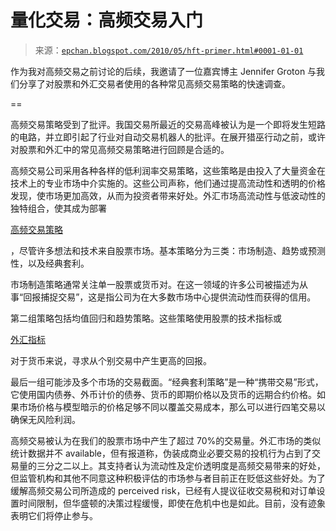 <!--yml

分类：未分类

日期：2024-05-12 19:04:03

-->

# 量化交易：高频交易入门

> 来源：[`epchan.blogspot.com/2010/05/hft-primer.html#0001-01-01`](http://epchan.blogspot.com/2010/05/hft-primer.html#0001-01-01)

作为我对高频交易之前讨论的后续，我邀请了一位嘉宾博主 Jennifer Groton 与我们分享了对股票和外汇交易者使用的各种常见高频交易策略的快速调查。

==

高频交易策略受到了批评。我国交易所最近的交易高峰被认为是一个即将发生短路的电路，并立即引起了行业对自动交易机器人的批评。在展开猎巫行动之前，或许对股票和外汇中的常见高频交易策略进行回顾是合适的。

高频交易公司采用各种各样的低利润率交易策略，这些策略是由投入了大量资金在技术上的专业市场中介实施的。这些公司声称，他们通过提高流动性和透明的价格发现，使市场更加高效，从而为投资者带来好处。外汇市场高流动性与低波动性的独特组合，使其成为部署

[高频交易策略](http://www.wikinvest.com/wiki/High-Frequency_Trading_%28HFT%29)

，尽管许多想法和技术来自股票市场。基本策略分为三类：市场制造、趋势或预测性，以及经典套利。

市场制造策略通常关注单一股票或货币对。在这一领域的许多公司被描述为从事“回报捕捉交易”，这是指公司为在大多数市场中心提供流动性而获得的信用。

第二组策略包括均值回归和趋势策略。这些策略使用股票的技术指标或

[外汇指标](http://www.forexindicators.net/forex-indicators.html)

对于货币来说，寻求从个别交易中产生更高的回报。

最后一组可能涉及多个市场的交易截面。“经典套利策略”是一种“携带交易”形式，它使用国内债券、外币计价的债券、货币的即期价格以及货币的远期合约价格。如果市场价格与模型暗示的价格足够不同以覆盖交易成本，那么可以进行四笔交易以确保无风险利润。

高频交易被认为在我们的股票市场中产生了超过 70%的交易量。外汇市场的类似统计数据并不 available，但有报道称，伪装成商业必要交易的投机行为占到了交易量的三分之二以上。其支持者认为流动性及定价透明度是高频交易带来的好处，但监管机构和其他不同意这种积极评估的市场参与者目前正在贬低这些好处。为了缓解高频交易公司所造成的 perceived risk，已经有人提议征收交易税和对订单设置时间限制，但华盛顿的决策过程缓慢，即使在危机中也是如此。目前，没有迹象表明它们将停止参与。

